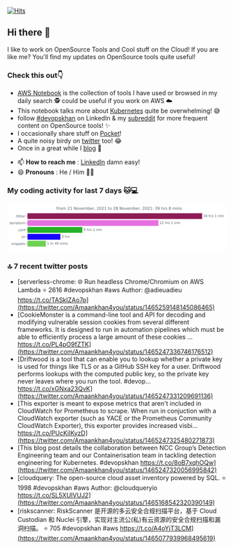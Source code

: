 [![Hits](https://hits.seeyoufarm.com/api/count/incr/badge.svg?url=https%3A%2F%2Fgithub.com%2Fakhan4u%2Fhit-counter&count_bg=%2379C83D&title_bg=%23555555&icon=&icon_color=%23E7E7E7&title=visits&edge_flat=false)](https://hits.seeyoufarm.com)

## Hi there 👋

I like to work on OpenSource Tools and Cool stuff on the Cloud! If you are like me? You'll find my updates on OpenSource tools quite useful!

### Check this out👇

* [AWS Notebook](https://histre.com/public/notebooks/dnllyanu/aws/) is the collection of tools I have used or browsed in my daily search 🕵️ could be useful if you work on AWS ☁️
* This notebook talks more about [Kubernetes](https://histre.com/public/notebooks/6uxdvo3y/kubernetes/) quite be overwhelming! 😅
* follow [#devopskhan](https://www.linkedin.com/feed/hashtag/devopskhan/) on LinkedIn & my [subreddit](https://www.reddit.com/r/devopskhan/) for more frequent content on OpenSource tools! ✨
* I occasionally share stuff on [Pocket](https://getpocket.com/@ej6g8d1dp2829A16a9Tf5d4T6bAMp3d8791rejDe86yem3bm4e14ex4fT4dluk29)!
* A quite noisy birdy on [twitter](https://twitter.com/Amaankhan4you) too! 😂
* Once in a great while I [blog](https://linuxparrot.com/) 😬


- 📫 **How to reach me** : [LinkedIn](https://www.linkedin.com/in/amaan-khan-linux-ninja) damn easy!
- 😄 **Pronouns** : He / Him 🤷‍♂️

### My coding activity for last 7 days 🐱💻

<img src="https://github.com/akhan4u/akhan4u/blob/main/images/stat.svg" alt="Amaan's Wakatime Activity!"/>

### 🔝 7 recent twitter posts
<!-- DEVDOJO:START -->
- [serverless-chrome: 🌐 Run headless Chrome/Chromium on AWS Lambda
⭐️ 2616
#devopskhan #aws
Author: @adieuadieu
https://t.co/TASkIZAo7p](https://twitter.com/Amaankhan4you/status/1465259148145086465)
- [CookieMonster is a command-line tool and API for decoding and modifying vulnerable session cookies from several different frameworks. It is designed to run in automation pipelines which must be able to efficiently process a large amount of these cookies … https://t.co/PL4pO9fZTK](https://twitter.com/Amaankhan4you/status/1465247336746176512)
- [Driftwood is a tool that can enable you to lookup whether a private key is used for things like TLS or as a GitHub SSH key for a user. Driftwood performs lookups with the computed public key, so the private key never leaves where you run the tool. #devop… https://t.co/xGNxa23QvK](https://twitter.com/Amaankhan4you/status/1465247331209691136)
- [This exporter is meant to expose metrics that aren&#39;t included in CloudWatch for Prometheus to scrape. When run in conjuction with a CloudWatch exporter &lpar;such as YACE or the Prometheus Community CloudWatch Exporter&rpar;, this exporter provides increased visbi… https://t.co/PUcKilKyzD](https://twitter.com/Amaankhan4you/status/1465247325480271873)
- [This blog post details the collaboration between NCC Group’s Detection Engineering team and our Containerisation team in tackling detection engineering for Kubernetes. #devopskhan https://t.co/8oB7xqhOQw](https://twitter.com/Amaankhan4you/status/1465247320056995842)
- [cloudquery: The open-source cloud asset inventory powered by SQL.
⭐️ 1998
#devopskhan #aws
Author: @cloudqueryio
https://t.co/SL5XUIVUJ2](https://twitter.com/Amaankhan4you/status/1465168542320390149)
- [riskscanner: RiskScanner 是开源的多云安全合规扫描平台，基于 Cloud Custodian 和 Nuclei 引擎，实现对主流公&lpar;私&rpar;有云资源的安全合规扫描和漏洞扫描。
⭐️ 705
#devopskhan #aws
https://t.co/A4oYjT3LCM](https://twitter.com/Amaankhan4you/status/1465077939968495619)
<!-- DEVDOJO:END -->

<!-- ![Amaan's GitHub stats](https://github-readme-stats.vercel.app/api?username=akhan4u&count_private=true&show_icons=true&hide=contribs) -->
